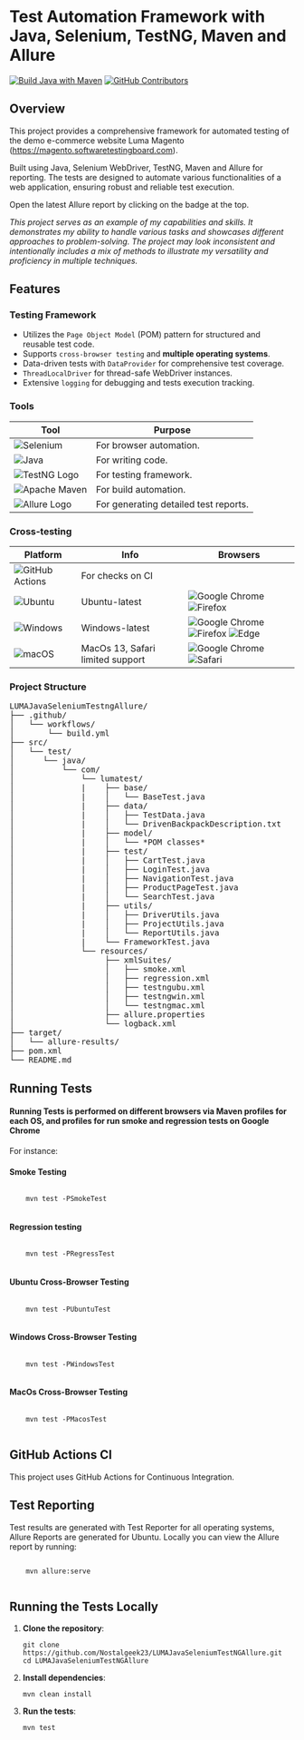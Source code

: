 <h1>Test Automation Framework with Java, Selenium, TestNG, Maven and Allure</h1>

[![Build Java with Maven](https://github.com/Nostalgeek23/LUMAJavaSeleniumTestNGAllure/actions/workflows/build.yml/badge.svg)](https://github.com/Nostalgeek23/LUMAJavaSeleniumTestNGAllure/actions/workflows/build.yml)
<a href="https://nostalgeek23.github.io/LUMAJavaSeleniumTestNGAllure"><img alt="GitHub Contributors" src="https://img.shields.io/badge/Latest_Allure_Report-blue" /></a>


<h2>Overview</h2>

This project provides a comprehensive framework for automated testing of the demo e-commerce website Luma Magento (https://magento.softwaretestingboard.com).

Built using Java, Selenium WebDriver, TestNG, Maven and Allure for reporting. The tests are designed to automate various functionalities of a web application, ensuring robust and reliable test execution.

Open the latest Allure report by clicking on the badge at the top.


<i>This project serves as an example of my capabilities and skills. It demonstrates my ability to handle various tasks and showcases different approaches to problem-solving. The project may look inconsistent and intentionally includes a mix of methods to illustrate my versatility and proficiency in multiple techniques.   </i>
<h2>Features</h2>

<h3>Testing Framework</h3>
<ul>
<li>Utilizes the <code>Page Object Model</code> (POM) pattern for structured and reusable test code.</li>
<li>Supports <code>cross-browser testing</code> and <strong>multiple operating systems</strong>.</li>
<li>Data-driven tests with <code>DataProvider</code> for comprehensive test coverage.</li>
<li><code>ThreadLocalDriver</code> for thread-safe WebDriver instances.</li>
<li>Extensive <code>logging</code> for debugging and tests execution tracking.</li>
</ul>

<h3>Tools</h3>

| Tool                                                                                                                | Purpose                |
| ------------------------------------------------------------------------------------------------------------------- | ---------------------- |
| ![Selenium](https://img.shields.io/badge/-selenium-%43B02A?style=for-the-badge&logo=selenium&logoColor=white) | For browser automation. |
| ![Java](https://img.shields.io/badge/java-%23ED8B00.svg?style=for-the-badge&logo=openjdk&logoColor=white) | For writing code. |
| ![TestNG Logo](https://github.com/Nostalgeek23/Mysite/blob/master/testng.svg) | For testing framework. |
| ![Apache Maven](https://img.shields.io/badge/Apache%20Maven-C71A36?style=for-the-badge&logo=Apache%20Maven&logoColor=white) | For build automation. |
| ![Allure Logo](https://github.com/Nostalgeek23/Mysite/blob/master/Allure.svg) | For generating detailed test reports. |

<h3>Cross-testing</h3>

| Platform                                                          | Info                                | Browsers                                                                                                     |
| ----------------------------------------------------------------- | ----------------------------------- | ------------------------------------------------------------------------------------------------------------ |
| ![GitHub Actions](https://img.shields.io/badge/github%20actions-%232671E5.svg?style=for-the-badge&logo=githubactions&logoColor=white) | For checks on CI |
| ![Ubuntu](https://img.shields.io/badge/Ubuntu-E95420?style=for-the-badge&logo=ubuntu&logoColor=white) | Ubuntu-latest | ![Google Chrome](https://img.shields.io/badge/Google%20Chrome-4285F4?style=for-the-badge&logo=GoogleChrome&logoColor=white) ![Firefox](https://img.shields.io/badge/Firefox-FF7139?style=for-the-badge&logo=Firefox-Browser&logoColor=white)|
| ![Windows](https://img.shields.io/badge/Windows-0078D6?style=for-the-badge&logo=windows&logoColor=white) | Windows-latest | ![Google Chrome](https://img.shields.io/badge/Google%20Chrome-4285F4?style=for-the-badge&logo=GoogleChrome&logoColor=white) ![Firefox](https://img.shields.io/badge/Firefox-FF7139?style=for-the-badge&logo=Firefox-Browser&logoColor=white) ![Edge](https://img.shields.io/badge/Edge-0078D7?style=for-the-badge&logo=Microsoft-edge&logoColor=white) |
| ![macOS](https://img.shields.io/badge/mac%20os-000000?style=for-the-badge&logo=macos&logoColor=F0F0F0) | MacOs 13, Safari limited support | ![Google Chrome](https://img.shields.io/badge/Google%20Chrome-4285F4?style=for-the-badge&logo=GoogleChrome&logoColor=white) 	![Safari](https://img.shields.io/badge/Safari-000000?style=for-the-badge&logo=Safari&logoColor=white)|

<h3>Project Structure</h3>
<div class="project-structure">
<pre>
LUMAJavaSeleniumTestngAllure/
├── .github/
│   └── workflows/
│       └── build.yml
├── src/
│   └── test/
│      └── java/
│          └── com/
│              └── lumatest/
│              |    ├── base/
│              |    │   └── BaseTest.java
│              |    ├── data/
│              |    │   ├── TestData.java
│              |    │   └── DrivenBackpackDescription.txt  
│              |    ├── model/
│              |    │   └── *POM classes*
│              |    ├── test/
│              |    │   ├── CartTest.java  
│              |    │   ├── LoginTest.java  
│              |    │   ├── NavigationTest.java
│              |    │   ├── ProductPageTest.java
│              |    │   └── SearchTest.java  
│              |    ├── utils/
│              |    │   ├── DriverUtils.java
│              |    │   ├── ProjectUtils.java  
│              |    │   └── ReportUtils.java
│              |    └── FrameworkTest.java
│              └── resources/
│                   ├── xmlSuites/
│                   │   ├── smoke.xml
│                   │   ├── regression.xml
│                   │   ├── testngubu.xml
│                   │   ├── testngwin.xml
│                   │   └── testngmac.xml
│                   ├── allure.properties
│                   └── logback.xml
├── target/
│   └── allure-results/
├── pom.xml
└── README.md
</pre>
</div>

<h2>Running Tests</h2>
<h4>Running Tests is performed on different browsers via Maven profiles for each OS, and profiles for run smoke and regression tests on Google Chrome</h4>
<p>For instance:</p>
<h4>Smoke Testing</h4>
  <pre><code>
    mvn test -PSmokeTest
  </code></pre>

<h4>Regression testing</h4>
  <pre><code>
    mvn test -PRegressTest
  </code></pre>

<h4>Ubuntu Cross-Browser Testing</h4>
  <pre><code>
    mvn test -PUbuntuTest
  </code></pre>

  <h4>Windows Cross-Browser Testing</h4>
  <pre><code>
    mvn test -PWindowsTest
  </code></pre>

  <h4>MacOs Cross-Browser Testing</h4>
  <pre><code>
    mvn test -PMacosTest
  </code></pre>

<h2>GitHub Actions CI</h2>
  <p>This project uses GitHub Actions for Continuous Integration. </p>

<h2>Test Reporting</h2>
  <p>Test results are generated with Test Reporter for all operating systems, Allure Reports are generated for Ubuntu. Locally you can view the Allure report by running:</p>
  <pre><code>
    mvn allure:serve
  </code></pre>

<h2>Running the Tests Locally</h2>
<ol>
<li><strong>Clone the repository</strong>:
<pre><code>git clone https://github.com/Nostalgeek23/LUMAJavaSeleniumTestNGAllure.git
cd LUMAJavaSeleniumTestNGAllure
</code></pre>
</li>
<li><strong>Install dependencies</strong>:
<pre><code>mvn clean install
</code></pre>
</li>
<li><strong>Run the tests</strong>:
<pre><code>mvn test
</code></pre>
</li>
</ol>

